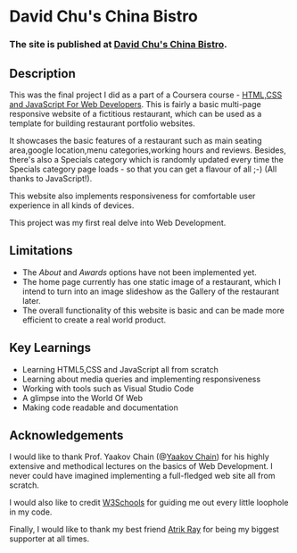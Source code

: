 # David Chu's China Bistro

### The site is published at [David Chu's China Bistro](https://meghna180401.github.io/David-Chu-s-China-Bistro/).

## Description
This was the final project I did as a part of a Coursera course - [HTML,CSS and JavaScript For Web Developers](https://www.coursera.org/learn/html-css-javascript-for-web-developers/home/welcome). This is fairly a basic multi-page responsive website of a fictitious restaurant, which can be used as a template for building restaurant portfolio websites. 

It showcases the basic features of a restaurant such as main seating area,google location,menu categories,working hours and reviews. Besides, there's also a Specials category which is randomly updated every time the Specials category page loads - so that you can get a flavour of all ;-) (All thanks to JavaScript!). 

This website also implements responsiveness for comfortable user experience in all kinds of devices.

This project was my first real delve into Web Development.

## Limitations
- The *About* and *Awards* options have not been implemented yet.
- The home page currently has one static image of a restaurant, which I intend to turn into an image slideshow as the Gallery of the restaurant later.
- The overall functionality of this website is basic and can be made more efficient to create a real world product.

## Key Learnings
- Learning HTML5,CSS and JavaScript all from scratch
- Learning about media queries and implementing responsiveness
- Working with tools such as Visual Studio Code
- A glimpse into the World Of Web
- Making code readable and documentation

## Acknowledgements
I would like to thank Prof. Yaakov Chain (@[Yaakov Chain](https://clearlydecoded.com/)) for his highly extensive and methodical lectures on the basics of Web Development. I never could have imagined implementing a full-fledged web site all from scratch.

I would also like to credit [W3Schools](https://www.w3schools.com/) for guiding me out every little loophole in my code.

Finally, I would like to thank my best friend [Atrik Ray](https://github.com/AtrikGit6174) for being my biggest supporter at all times.
